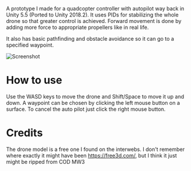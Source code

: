 A prototype I made for a quadcopter controller with autopilot way back in Unity 5.5 (Ported to Unity 2018.2).
It uses PIDs for stabilizing the whole drone so that greater control is achieved. Forward movement is done by adding more force to appropriate propellers like in real life.

It also has basic pathfinding and obstacle avoidance so it can go to a specified waypoint.

![Screenshot](https://github.com/simeonradivoev/Quadcopter-Controller/raw/master/Screenshots/Screenshot.png)

# How to use
Use the WASD keys to move the drone and Shift/Space to move it up and down.
A waypoint can be chosen by clicking the left mouse button on a surface.
To cancel the auto pilot just click the right mouse button.

# Credits
The drone model is a free one I found on the interwebs. I don't remember where exactly it might have been https://free3d.com/, but I think it just might be ripped from COD MW3